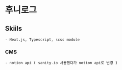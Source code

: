 # 후니로그

## Skiils
    - Next.js, Typescript, scss module

### CMS
    - notion api ( sanity.io 사용했다가 notion api로 변경 )